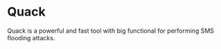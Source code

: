 # Quack

Quack is a powerful and fast tool with big functional for performing SMS flooding attacks.
